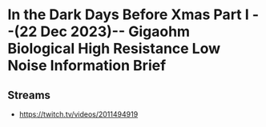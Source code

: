 # In the Dark Days Before Xmas Part I --(22 Dec 2023)-- Gigaohm Biological High Resistance Low Noise Information Brief

## Streams
- https://twitch.tv/videos/2011494919

